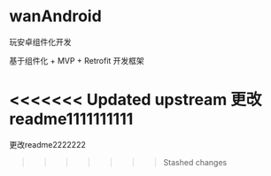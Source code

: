 # wanAndroid
玩安卓组件化开发

基于组件化 + MVP + Retrofit 开发框架


<<<<<<< Updated upstream
更改readme1111111111
=======
更改readme2222222
>>>>>>> Stashed changes




